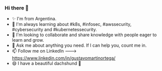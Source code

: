### Hi there 👋

* ✨ I'm from Argentina. <br>
* 🌱 I'm always learning about #k8s, #infosec, #awssecurity, #cybersecurity and #kubernetessecurity. <br>
* 👯 I'm looking to collaborate and share knowledge with people eager to learn and grow. <br>
* 💬 Ask me about anything you need. If I can help you, count me in. <br>
* 📫 Follow me on LinkedIn ---> https://www.linkedin.com/in/gustavomartinortega/ <br>
* 😄 I have a beautiful dachshund 🐶 <br>
